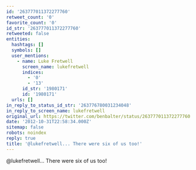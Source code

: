 ```yaml
---
id: '263777011372277760'
retweet_count: '0'
favorite_count: '0'
id_str: '263777011372277760'
retweeted: false
entities:
  hashtags: []
  symbols: []
  user_mentions:
    - name: Luke Fretwell
      screen_name: lukefretwell
      indices:
        - '0'
        - '13'
      id_str: '1980171'
      id: '1980171'
  urls: []
in_reply_to_status_id_str: '263776780031234048'
in_reply_to_screen_name: lukefretwell
original_url: https://twitter.com/benbalter/status/263777011372277760
date: '2012-10-31T22:58:34.000Z'
sitemap: false
robots: noindex
reply: true
title: '@lukefretwell... There were six of us too!'
---
```


@lukefretwell... There were six of us too!